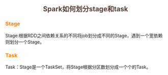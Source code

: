 ## <center><font color=#5C4033>Spark如何划分stage和task</font></center>

### <font color=#FF7F00>Stage</font>

Stage:根据RDD之间依赖关系的不同将job划分成不同的Stage，遇到一个宽依赖则划分一个Stage。

### <font color=#FF7F00>Task</font>

Task：Stage是一个TaskSet，将Stage根据分区数划分成一个个的Task。